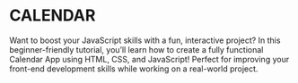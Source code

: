# CALENDAR
Want to boost your JavaScript skills with a fun, interactive project? In this beginner-friendly tutorial, you’ll learn how to create a fully functional Calendar App using HTML, CSS, and JavaScript! Perfect for improving your front-end development skills while working on a real-world project.
